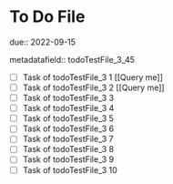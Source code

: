 # To Do File

due:: 2022-09-15

metadatafield:: todoTestFile_3_45

- [ ] Task of todoTestFile_3 1 [[Query me]]
- [ ] Task of todoTestFile_3 2 [[Query me]]
- [ ] Task of todoTestFile_3 3
- [ ] Task of todoTestFile_3 4
- [ ] Task of todoTestFile_3 5
- [ ] Task of todoTestFile_3 6
- [ ] Task of todoTestFile_3 7
- [ ] Task of todoTestFile_3 8
- [ ] Task of todoTestFile_3 9
- [ ] Task of todoTestFile_3 10